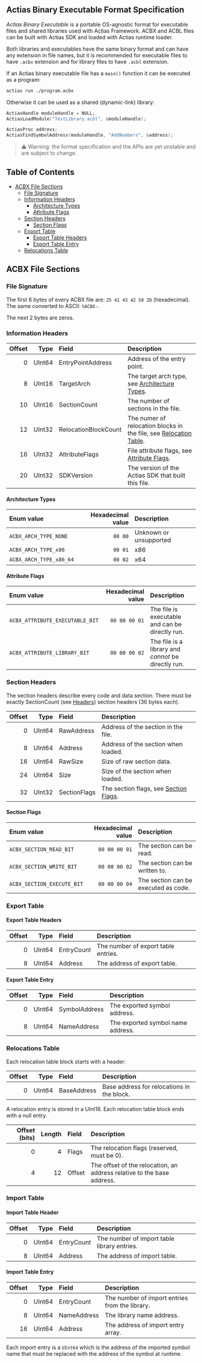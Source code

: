 ﻿## Actias Binary Executable Format Specification

*Actias Binary Executable* is a portable OS-agnostic format for executable files and shared libraries
used with Actias Framework. ACBX and ACBL files can be built with Actias SDK and loaded with Actias runtime
loader.

Both libraries and executables have the same binary format and can have any extension in file names,
but it is recommended for executable files to have `.acbx` extension and for library files to
have `.acbl` extension.

If an Actias binary executable file has a `main()` function it can be executed as a program:
```sh
actias run ./program.acbx
```

Otherwise it can be used as a shared (dynamic-link) library:
```cpp
ActiasHandle moduleHandle = NULL;
ActiasLoadModule("TestLibrary.acbl", &moduleHandle);

ActiasProc address;
ActiasFindSymbolAddress(moduleHandle, "AddNumbers", &address);
```

> :warning: Warning: the format specification and the APIs are yet unstable and are subject to change.

## Table of Contents

* [ACBX File Sections](#acbx-file-sections)
  * [File Signature](#file-signature)
  * [Information Headers](#information-headers)
    * [Architecture Types](#architecture-types)
    * [Attribute Flags](#attribute-flags)
  * [Section Headers](#section-headers)
    * [Section Flags](#section-flags)
  * [Export Table](#export-table)
    * [Export Table Headers](#export-table-headers)
    * [Export Table Entry](#export-table-entry)
  * [Relocations Table](#relocations-table)

## ACBX File Sections

### File Signature

The first 6 bytes of every ACBX file are: `25 41 43 42 58 2D` (hexadecimal). The same
converted to ASCII: `%ACBX-`.

The next 2 bytes are zeros.

### Information Headers

| Offset | Type | Field | Description|
|-------:|-----:|:------|:-----------|
| 0 | UInt64 | EntryPointAddress | Address of the entry point. |
| 8 | UInt16 | TargetArch | The target arch type, see [Architecture Types](#architecture-types). |
| 10 | UInt16 | SectionCount | The number of sections in the file. |
| 12 | UInt32 | RelocationBlockCount | The numer of relocation blocks in the file, see [Relocation Table](#relocations-table). |
| 16 | UInt32 | AttributeFlags | File attribute flags, see [Attribute Flags](#attribute-flags). |
| 20 | UInt32 | SDKVersion | The version of the Actias SDK that built this file. |

#### Architecture Types

| Enum value | Hexadecimal value | Description |
|:-----------|------------------:|:------------|
| `ACBX_ARCH_TYPE_NONE` | `00 00` | Unknown or unsupported |
| `ACBX_ARCH_TYPE_x86` | `00 01` | x86 |
| `ACBX_ARCH_TYPE_x86_64` | `00 02` | x64 |

#### Attribute Flags

| Enum value | Hexadecimal value | Description |
|:-----------|------------------:|:------------|
| `ACBX_ATTRIBUTE_EXECUTABLE_BIT` | `00 00 00 01` | The file is executable and can be directly run. |
| `ACBX_ATTRIBUTE_LIBRARY_BIT` | `00 00 00 02` | The file is a library and *cannot* be directly run. |

### Section Headers

The section headers describe every code and data section. There must be exactly SectionCount (see
[Headers](#headers)) section headers (36 bytes each).

| Offset | Type | Field | Description|
|-------:|-----:|:------|:-----------|
| 0 | UInt64 | RawAddress | Address of the section in the file. |
| 8 | UInt64 | Address | Address of the section when loaded. |
| 16 | UInt64 | RawSize | Size of raw section data. |
| 24 | UInt64 | Size | Size of the section when loaded. |
| 32 | UInt32 | SectionFlags | The section flags, see [Section Flags](#section-flags). |

#### Section Flags

| Enum value | Hexadecimal value | Description |
|:-----------|------------------:|:------------|
| `ACBX_SECTION_READ_BIT` | `00 00 00 01` | The section can be read. |
| `ACBX_SECTION_WRITE_BIT` | `00 00 00 02` | The section can be written to. |
| `ACBX_SECTION_EXECUTE_BIT` | `00 00 00 04` | The section can be executed as code. |

### Export Table

#### Export Table Headers

| Offset | Type | Field | Description|
|-------:|-----:|:------|:-----------|
| 0 | UInt64 | EntryCount | The number of export table entries. |
| 8 | UInt64 | Address | The address of export table. |

#### Export Table Entry

| Offset | Type | Field | Description|
|-------:|-----:|:------|:-----------|
| 0 | UInt64 | SymbolAddress | The exported symbol address. |
| 8 | UInt64 | NameAddress | The exported symbol name address. |

### Relocations Table

Each relocation table block starts with a header:

| Offset | Type | Field | Description|
|-------:|-----:|:------|:-----------|
| 0 | UInt64 | BaseAddress | Base address for relocations in the block. |

A relocation entry is stored in a UInt16. Each relocation table block ends with a null entry.

| Offset (bits) | Length | Field | Description|
|--------------:|-------:|:------|:-----------|
| 0 | 4 | Flags | The relocation flags (reserved, must be 0). |
| 4 | 12 | Offset | The offset of the relocation, an address relative to the base address. |

### Import Table

#### Import Table Header

| Offset | Type | Field | Description|
|-------:|-----:|:------|:-----------|
| 0 | UInt64 | EntryCount | The number of import table library entries. |
| 8 | UInt64 | Address | The address of import table. |

#### Import Table Entry

| Offset | Type | Field | Description|
|-------:|-----:|:------|:-----------|
| 0 | UInt64 | EntryCount | The number of import entries from the library. |
| 8 | UInt64 | NameAddress | The library name address. |
| 16 | UInt64 | Address | The address of import entry array. |

Each import entry is a `UInt64` which is the address of the imported symbol name
that must be replaced with the address of the symbol at runtime.
